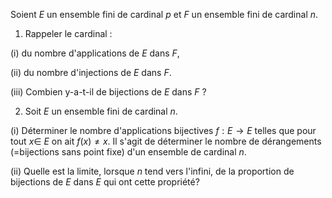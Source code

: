 Soient $E$ un ensemble fini de cardinal $p$ et $F$ un ensemble fini de cardinal $n$.

1. Rappeler le cardinal :

(i) du nombre d'applications de $E$ dans $F$,

(ii) du nombre d'injections de $E$ dans $F$.

(iii) Combien y-a-t-il de bijections de $E$ dans $F$ ?

2. Soit $E$ un ensemble fini de cardinal $n$.

(i) Déterminer le nombre d'applications bijectives $f: E \rightarrow E$ telles que pour tout $x \in$ $E$ on ait $f(x) \neq x$. Il s'agit de déterminer le nombre de dérangements (=bijections sans point fixe) d'un ensemble de cardinal $n$.

(ii) Quelle est la limite, lorsque $n$ tend vers l'infini, de la proportion de bijections de $E$ dans $E$ qui ont cette propriété?
